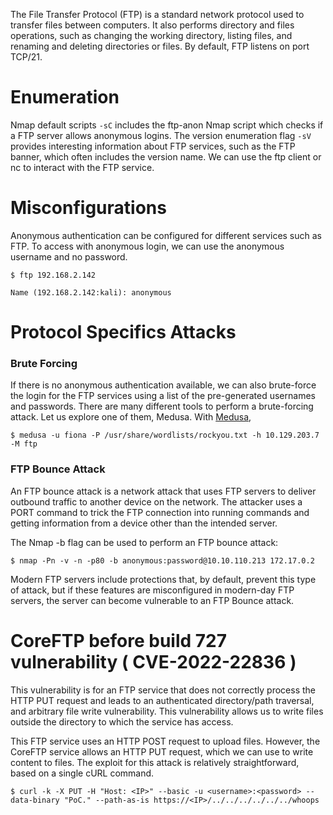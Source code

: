 The File Transfer Protocol (FTP) is a standard network protocol used to transfer files between computers. It also performs directory and files operations, such as changing the working directory, listing files, and renaming and deleting directories or files. By default, FTP listens on port TCP/21.




# Enumeration

Nmap default scripts `-sC` includes the ftp-anon Nmap script which checks if a FTP server allows anonymous logins. The version enumeration flag `-sV` provides interesting information about FTP services, such as the FTP banner, which often includes the version name. We can use the ftp client or nc to interact with the FTP service. 


# Misconfigurations

Anonymous authentication can be configured for different services such as FTP. To access with anonymous login, we can use the anonymous username and no password.

```
$ ftp 192.168.2.142 

Name (192.168.2.142:kali): anonymous
```


# Protocol Specifics Attacks

### Brute Forcing

If there is no anonymous authentication available, we can also brute-force the login for the FTP services using a list of the pre-generated usernames and passwords. There are many different tools to perform a brute-forcing attack. Let us explore one of them, Medusa. With [Medusa](https://github.com/jmk-foofus/medusa), 


`$ medusa -u fiona -P /usr/share/wordlists/rockyou.txt -h 10.129.203.7 -M ftp `


### FTP Bounce Attack


An FTP bounce attack is a network attack that uses FTP servers to deliver outbound traffic to another device on the network. The attacker uses a PORT command to trick the FTP connection into running commands and getting information from a device other than the intended server.


The Nmap -b flag can be used to perform an FTP bounce attack:

`$ nmap -Pn -v -n -p80 -b anonymous:password@10.10.110.213 172.17.0.2`

Modern FTP servers include protections that, by default, prevent this type of attack, but if these features are misconfigured in modern-day FTP servers, the server can become vulnerable to an FTP Bounce attack.


# CoreFTP before build 727 vulnerability ( CVE-2022-22836 )

This vulnerability is for an FTP service that does not correctly process the HTTP PUT request and leads to an authenticated directory/path traversal, and arbitrary file write vulnerability. This vulnerability allows us to write files outside the directory to which the service has access.


This FTP service uses an HTTP POST request to upload files. However, the CoreFTP service allows an HTTP PUT request, which we can use to write content to files. The exploit for this attack is relatively straightforward, based on a single cURL command. 

`$ curl -k -X PUT -H "Host: <IP>" --basic -u <username>:<password> --data-binary "PoC." --path-as-is https://<IP>/../../../../../../whoops`




    